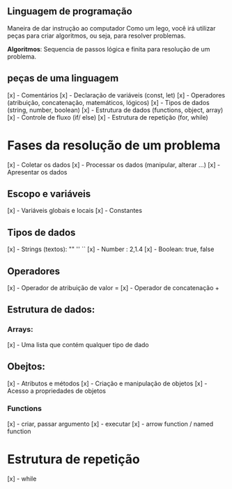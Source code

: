 ## Linguagem de programação

Maneira de dar instrução ao computador
Como um lego, você irá utilizar peças para criar algoritmos, ou seja, para resolver problemas.

**Algoritmos**: Sequencia de passos lógica e finita para resolução de um problema.

## peças de uma linguagem

[x] - Comentários
[x] - Declaração de variáveis (const, let)
[x] - Operadores (atribuição, concatenação, matemáticos, lógicos)
[x] - Tipos de dados (string, number, boolean)
[x] - Estrutura de dados (functions, object, array)
[x] - Controle de fluxo (if/ else)
[x] - Estrutura de repetição (for, while)

# Fases da resolução de um problema

[x] - Coletar os dados
[x] - Processar os dados (manipular, alterar ...)
[x] - Apresentar os dados

## Escopo e variáveis

[x] - Variáveis globais e locais
[x] - Constantes


## Tipos de dados

[x] - Strings (textos): "" '' ``
[x] - Number : 2,1.4
[x] - Boolean: true, false


## Operadores

[x] -  Operador de atribuição de valor =
[x] -  Operador de concatenação +

## Estrutura de dados:

### Arrays:

[x] - Uma lista que contém qualquer tipo de dado

## Obejtos:

[x] - Atributos e métodos
[x] - Criação e manipulação de objetos
[x] - Acesso a propriedades de objetos

### Functions

[x] - criar, passar argumento
[x] - executar
[x] - arrow function / named function

# Estrutura de repetição

[x] - while